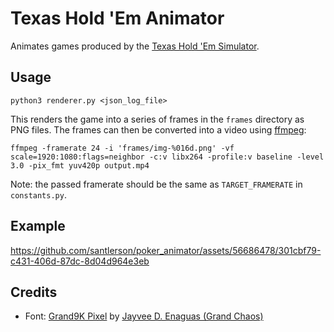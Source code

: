 # Texas Hold 'Em Animator
Animates games produced by the [Texas Hold 'Em Simulator](https://github.com/santlerson/texas_hold_em_simulator.git).

## Usage
```
python3 renderer.py <json_log_file>
```
This renders the game into a series of frames in the `frames` directory as PNG files. The frames can then be converted into a video using [ffmpeg](https://www.ffmpeg.org/):
```
ffmpeg -framerate 24 -i 'frames/img-%016d.png' -vf scale=1920:1080:flags=neighbor -c:v libx264 -profile:v baseline -level 3.0 -pix_fmt yuv420p output.mp4
```
Note: the passed framerate should be the same as `TARGET_FRAMERATE` in `constants.py`.

## Example




https://github.com/santlerson/poker_animator/assets/56686478/301cbf79-c431-406d-87dc-8d04d964e3eb




## Credits
- Font: [Grand9K Pixel](https://www.dafont.com/grand9k-pixel.font) by [Jayvee D. Enaguas (Grand Chaos)](https://www.dafont.com/jayvee-d-enaguas.d2725)
